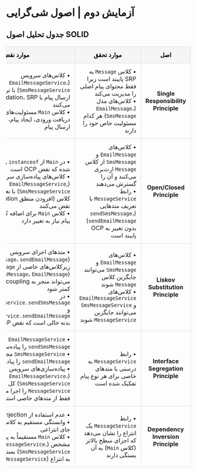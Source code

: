 # آزمایش دوم | اصول شی‌گرایی

## جدول تحلیل اصول SOLID 

<table dir="rtl" style="width: 100%; border-collapse: collapse; margin: 20px 0;">
    <thead>
        <tr style="background-color: #f5f5f5;color:black;">
            <th style="border: 1px solid #ddd; padding: 12px; text-align: center; font-weight: bold;">اصل</th>
            <th style="border: 1px solid #ddd; padding: 12px; text-align: center; font-weight: bold;">موارد تحقق</th>
            <th style="border: 1px solid #ddd; padding: 12px; text-align: center; font-weight: bold;">موارد نقض</th>
        </tr>
    </thead>
    <tbody>
        <tr>
            <td style="border: 1px solid #ddd; padding: 12px; text-align: center; font-weight: bold;">Single Responsibility Principle</td>
            <td style="border: 1px solid #ddd; padding: 12px; text-align: right;">
                • کلاس <code>Message</code> به SRP پایبند است زیرا فقط محتوای پیام اصلی را مدیریت می‌کند<br>
                • کلاس‌های مدل (<code>EmailMessage</code>، <code>SmsMessage</code>) هر کدام مسئولیت خاص خود را دارند
            </td>
            <td style="border: 1px solid #ddd; padding: 12px; text-align: right;">
                • کلاس‌های سرویس (<code>EmailMessageService</code>، <code>SmsMessageService</code>) با ترکیب منطق ارسال پیام با validation، SRP را نقض می‌کنند<br>
                • کلاس <code>Main</code> مسئولیت‌های متعددی دارد: دریافت ورودی، ایجاد پیام، انتخاب سرویس و ارسال پیام
            </td>
        </tr>
        <tr>
            <td style="border: 1px solid #ddd; padding: 12px; text-align: center; font-weight: bold;">Open/Closed Principle</td>
            <td style="border: 1px solid #ddd; padding: 12px; text-align: right;">
                • کلاس‌های <code>EmailMessage</code> و <code>SmsMessage</code> از کلاس <code>Message</code> ارث‌بری می‌کنند و آن را گسترش می‌دهند
            <br>
                • رابط <code>MessageService</code> با تعریف متدهایی (<code>sendSmsMessage</code>، <code>sendEmailMessage</code>) بدون تغییر به OCP پایبند است
            </td>
            <td style="border: 1px solid #ddd; padding: 12px; text-align: right;">
                • در <code>Main</code> از <code>instanceof</code> و <code>switch</code> استفاده شده که نقض OCP است
                <br>
                       • کلاس‌های پیاده‌سازی سرویس (<code>EmailMessageService</code>, <code>SmsMessageService</code>) با تغییر رفتار در هر کلاس (افزودن منطق validation) OCP را نقض می‌کنند
                <br>
                • کلاس <code>Main</code> برای اضافه کردن نوع جدید پیام نیاز به تغییر دارد
            </td>
        </tr>
        <tr>
            <td style="border: 1px solid #ddd; padding: 12px; text-align: center; font-weight: bold;">Liskov Substitution Principle</td>
            <td style="border: 1px solid #ddd; padding: 12px; text-align: right;">
                • کلاس‌های <code>EmailMessage</code> و <code>SmsMessage</code> می‌توانند جایگزین کلاس <code>Message</code> شوند<br>
                • کلاس‌های <code>EmailMessageService</code> و <code>SmsMessageService</code> می‌توانند جایگزین <code>MessageService</code> شوند
            </td>
            <td style="border: 1px solid #ddd; padding: 12px; text-align: right;">
                • متدهای اجرای سرویس (<code>sendSmsMessage</code>، <code>sendEmailMessage</code>) به زیرکلاس‌های خاصی از <code>Message</code> (<code>SmsMessage</code>، <code>EmailMessage</code>) وابسته‌اند که می‌تواند منجر به coupling و انعطاف‌پذیری کمتر شود<br>
                • در <code>EmailMessageService.sendSmsMessage()</code> و <code>SmsMessageService.sendEmailMessage()</code> بدنه خالی است که نقض LSP است
            </td>
        </tr>
        <tr>
            <td style="border: 1px solid #ddd; padding: 12px; text-align: center; font-weight: bold;">Interface Segregation Principle</td>
            <td style="border: 1px solid #ddd; padding: 12px; text-align: right;">
                • رابط <code>MessageService</code> به درستی با متدهای خاصی برای هر نوع پیام تفکیک شده است
            </td>
            <td style="border: 1px solid #ddd; padding: 12px; text-align: right;">
                • <code>EmailMessageService</code> مجبور است <code>sendSmsMessage</code> را پیاده‌سازی کند<br>
                • <code>SmsMessageService</code> مجبور است <code>sendEmailMessage</code> را پیاده‌سازی کند<br>
                • پیاده‌سازی‌های سرویس (<code>EmailMessageService</code>، <code>SmsMessageService</code>) کل رابط <code>MessageService</code> را اجرا می‌کنند، حتی اگر فقط از متدهای خاصی استفاده می‌کنند
            </td>
        </tr>
        <tr>
            <td style="border: 1px solid #ddd; padding: 12px; text-align: center; font-weight: bold;">Dependency Inversion Principle</td>
            <td style="border: 1px solid #ddd; padding: 12px; text-align: right;">
                • رابط <code>MessageService</code> یک انتزاع را نشان می‌دهد که اجزای سطح بالاتر (کلاس <code>Main</code>) به آن بستگی دارند
            </td>
            <td style="border: 1px solid #ddd; padding: 12px; text-align: right;">
                • عدم استفاده از Dependency Injection<br>
                • وابستگی مستقیم به کلاس‌های عینی به جای انتزاعی
                <br>
                • کلاس <code>Main</code> مستقیماً به پیاده‌سازی‌های مشخص (<code>EmailMessageService</code>، <code>SmsMessageService</code>) بستگی دارد، نه فقط به انتزاع (<code>MessageService</code>)
            </td>
        </tr>
    </tbody>
</table>
